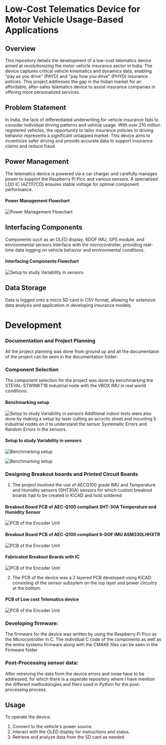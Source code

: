 # Low-Cost Telematics Device for Motor Vehicle Usage-Based Applications

## Overview
This repository details the development of a low-cost telematics device aimed at revolutionizing the motor vehicle insurance sector in India. The device captures critical vehicle kinematics and dynamics data, enabling "pay as you drive" (PAYD) and "pay how you drive" (PHYD) insurance policies. This project addresses the gap in the Indian market for an affordable, after-sales telematics device to assist insurance companies in offering more personalized services.

## Problem Statement
In India, the lack of differentiated underwriting for vehicle insurance fails to consider individual driving patterns and vehicle usage. With over 210 million registered vehicles, the opportunity to tailor insurance policies to driving behavior represents a significant untapped market. This device aims to incentivize safer driving and provide accurate data to support insurance claims and reduce fraud.

## Power Management
The telematics device is powered via a car charger and carefully manages power to support the Raspberry Pi Pico and various sensors. A specialized LDO IC (AZ1117CD) ensures stable voltage for optimal component performance.

#### Power Management Flowchart
![Power Management Flowchart](images/image1.png)

## Interfacing Components
Components such as an OLED display, 6DOF IMU, GPS module, and environmental sensors interface with the microcontroller, providing real-time data logging on vehicle behavior and environmental conditions.

#### Interfacing Components Flowchart
![Setup to study Variability in sensors](images/image2.png)

## Data Storage
Data is logged onto a micro SD card in CSV format, allowing for extensive data analysis and application in developing insurance models.

# Development

### Documentation and Project Planning
All the project planning was done from ground up and all the documentaion of the project can be seen in the documentation folder:

### Component Selection
The component selection for the project was done by benchmarking the STEVAL-STWINKT1B industrial node with the VBOX IMU in real world conditions.
#### Benchmarking setup 
![Setup to study Variability in sensors](images/image18.png)
Additional indoor tests were also done by making a setup by laser cutting an acryclic sheet and mounting 5 industrial nodes on it to understand the sensor Systematic Errors and Random Errors in the sensors.

#### Setup to study Variability in sensors
![Benchmarking setup ](images/Final.gif)

![Benchmarking setup ](images/image13.jpeg)
### Designing Breakout boards and Printed Circuit Boards

1) The project involved the use of AECQ100 grade IMU and Temperature and Humidity sensors (SHT30A)  sensors for which custom breakout boards had to be created in KiCAD and hold soldered:
#### Breakout Board PCB of AEC-Q100 compliant SHT-30A Temperature and Humidity Sensor
![PCB of the Encoder Unit](images/image4.png)
#### Breakout Board PCB of AEC-Q100 compliant 6-DOF IMU ASM330LHHXTR
![PCB of the Encoder Unit](images/image5.png)
#### Fabricated Breakout Boards with IC
![PCB of the Encoder Unit](images/image17.png)

2) The PCB of the device was a 2 layered PCB developed using KiCAD consisting of the sensor subsytem on the top layer and power circuitry at the bottom:
#### PCB of Low cost Telematics device
![PCB of the Encoder Unit](images/image3.png)
### Developing firmware:

The firmware for the device was written by using the Raspberry Pi Pico as the Microcontroller in C.
The individual C code of the components as well as the entire systems firmware along with the CMAKE files can be seen in the Firmware folder

### Post-Processing sensor data:

After retreiving the data from the device errors and noise have to be addressed, for which there is a seperate repository where I have mention the different methodologies and filers used in Python for the post-processing process. 

## Usage
To operate the device:
1. Connect to the vehicle's power source.
2. Interact with the OLED display for instructions and status.
3. Retrieve and analyze data from the SD card as needed.
